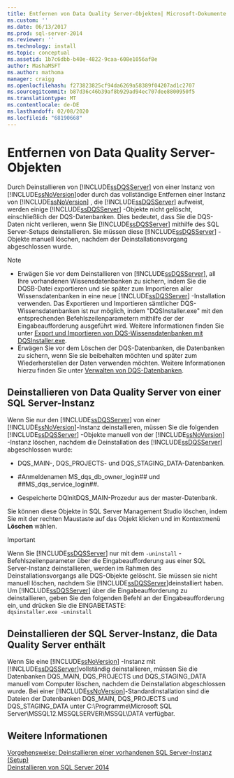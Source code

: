 ```yaml
---
title: Entfernen von Data Quality Server-Objekten| Microsoft-Dokumente
ms.custom: ''
ms.date: 06/13/2017
ms.prod: sql-server-2014
ms.reviewer: ''
ms.technology: install
ms.topic: conceptual
ms.assetid: 1b7c6dbb-b40e-4822-9caa-608e1056af8e
author: MashaMSFT
ms.author: mathoma
manager: craigg
ms.openlocfilehash: f273823825cf94da6269a58389f04207ad1c2707
ms.sourcegitcommit: b87d36c46b39af8b929ad94ec707dee8800950f5
ms.translationtype: MT
ms.contentlocale: de-DE
ms.lasthandoff: 02/08/2020
ms.locfileid: "68190668"
---
```

# <a name="remove-data-quality-server-objects"></a>Entfernen von Data Quality Server-Objekten
  Durch Deinstallieren von [!INCLUDE[ssDQSServer](../../includes/ssdqsserver-md.md)] von einer Instanz von [!INCLUDE[ssNoVersion](../../includes/ssnoversion-md.md)]oder durch das vollständige Entfernen einer Instanz von [!INCLUDE[ssNoVersion](../../includes/ssnoversion-md.md)] , die [!INCLUDE[ssDQSServer](../../includes/ssdqsserver-md.md)] aufweist, werden einige [!INCLUDE[ssDQSServer](../../includes/ssdqsserver-md.md)] -Objekte nicht gelöscht, einschließlich der DQS-Datenbanken. Dies bedeutet, dass Sie die DQS-Daten nicht verlieren, wenn Sie [!INCLUDE[ssDQSServer](../../includes/ssdqsserver-md.md)] mithilfe des SQL Server-Setups deinstallieren. Sie müssen diese [!INCLUDE[ssDQSServer](../../includes/ssdqsserver-md.md)] -Objekte manuell löschen, nachdem der Deinstallationsvorgang abgeschlossen wurde.  
  
> [!NOTE]
>  -   Erwägen Sie vor dem Deinstallieren von [!INCLUDE[ssDQSServer](../../includes/ssdqsserver-md.md)], all Ihre vorhandenen Wissensdatenbanken zu sichern, indem Sie die DQSB-Datei exportieren und sie später zum Importieren aller Wissensdatenbanken in eine neue [!INCLUDE[ssDQSServer](../../includes/ssdqsserver-md.md)] -Installation verwenden. Das Exportieren und Importieren sämtlicher DQS-Wissensdatenbanken ist nur möglich, indem "DQSInstaller.exe" mit den entsprechenden Befehlszeilenparametern mithilfe der der Eingabeaufforderung ausgeführt wird. Weitere Informationen finden Sie unter [Export und Importieren von DQS-Wissensdatenbanken mit DQSInstaller.exe](../../data-quality-services/install-windows/export-and-import-dqs-knowledge-bases-using-dqsinstaller-exe.md).  
> -   Erwägen Sie vor dem Löschen der DQS-Datenbanken, die Datenbanken zu sichern, wenn Sie sie beibehalten möchten und später zum Wiederherstellen der Daten verwenden möchten. Weitere Informationen hierzu finden Sie unter [Verwalten von DQS-Datenbanken](../../../2014/data-quality-services/manage-dqs-databases.md).  
  
## <a name="uninstall-data-quality-server-from-a-sql-server-instance"></a>Deinstallieren von Data Quality Server von einer SQL Server-Instanz  
 Wenn Sie nur den [!INCLUDE[ssDQSServer](../../includes/ssdqsserver-md.md)] von einer [!INCLUDE[ssNoVersion](../../includes/ssnoversion-md.md)]-Instanz deinstallieren, müssen Sie die folgenden [!INCLUDE[ssDQSServer](../../includes/ssdqsserver-md.md)] -Objekte manuell von der [!INCLUDE[ssNoVersion](../../includes/ssnoversion-md.md)] -Instanz löschen, nachdem die Deinstallation des [!INCLUDE[ssDQSServer](../../includes/ssdqsserver-md.md)] abgeschlossen wurde:  
  
-   DQS_MAIN-, DQS_PROJECTS- und DQS_STAGING_DATA-Datenbanken.  
  
-   \#Anmeldenamen MS_dqs_db_owner_login## und ##MS_dqs_service_login##.  
  
-   Gespeicherte DQInitDQS_MAIN-Prozedur aus der master-Datenbank.  
  
 Sie können diese Objekte in SQL Server Management Studio löschen, indem Sie mit der rechten Maustaste auf das Objekt klicken und im Kontextmenü **Löschen** wählen.  
  
> [!IMPORTANT]  
>  Wenn Sie [!INCLUDE[ssDQSServer](../../includes/ssdqsserver-md.md)] nur mit dem `-uninstall` -Befehlszeilenparameter über die Eingabeaufforderung aus einer SQL Server-Instanz deinstallieren, werden im Rahmen des Deinstallationsvorgangs alle DQS-Objekte gelöscht. Sie müssen sie nicht manuell löschen, nachdem Sie [!INCLUDE[ssDQSServer](../../includes/ssdqsserver-md.md)]deinstalliert haben. Um [!INCLUDE[ssDQSServer](../../includes/ssdqsserver-md.md)] über die Eingabeaufforderung zu deinstallieren, geben Sie den folgenden Befehl an der Eingabeaufforderung ein, und drücken Sie die EINGABETASTE:   
> `dqsinstaller.exe -uninstall`  
  
## <a name="uninstall-sql-server-instance-containing-data-quality-server"></a>Deinstallieren der SQL Server-Instanz, die Data Quality Server enthält  
 Wenn Sie eine [!INCLUDE[ssNoVersion](../../includes/ssnoversion-md.md)] -Instanz mit [!INCLUDE[ssDQSServer](../../includes/ssdqsserver-md.md)]vollständig deinstallieren, müssen Sie die Datenbanken DQS_MAIN, DQS_PROJECTS und DQS_STAGING_DATA manuell vom Computer löschen, nachdem die Deinstallation abgeschlossen wurde. Bei einer [!INCLUDE[ssNoVersion](../../includes/ssnoversion-md.md)]-Standardinstallation sind die Dateien der Datenbanken DQS_MAIN, DQS_PROJECTS und DQS_STAGING_DATA unter C:\Programme\Microsoft SQL Server\MSSQL12.MSSQLSERVER\MSSQL\DATA verfügbar.  
  
## <a name="see-also"></a>Weitere Informationen  
 [Vorgehensweise: Deinstallieren einer vorhandenen SQL Server-Instanz &#40;Setup&#41;](../../../2014/sql-server/install/uninstall-an-existing-instance-of-sql-server-setup.md)   
 [Deinstallieren von SQL Server 2014](uninstall-sql-server.md)  
  
  
